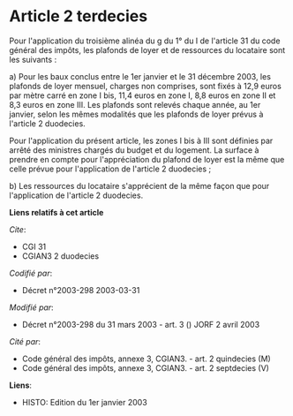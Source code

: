 # Article 2 terdecies

Pour l'application du troisième alinéa du g du 1° du I de l'article 31 du code général des impôts, les plafonds de loyer et
de ressources du locataire sont les suivants :

a) Pour les baux conclus entre le 1er janvier et le 31 décembre 2003, les plafonds de loyer mensuel, charges non comprises,
sont fixés à 12,9 euros par mètre carré en zone I bis, 11,4 euros en zone I, 8,8 euros en zone II et 8,3 euros en zone III.
Les plafonds sont relevés chaque année, au 1er janvier, selon les mêmes modalités que les plafonds de loyer prévus à
l'article 2 duodecies.

Pour l'application du présent article, les zones I bis à III sont définies par arrêté des ministres chargés du budget et du
logement. La surface à prendre en compte pour l'appréciation du plafond de loyer est la même que celle prévue pour
l'application de l'article 2 duodecies ;

b) Les ressources du locataire s'apprécient de la même façon que pour l'application de l'article 2 duodecies.

**Liens relatifs à cet article**

_Cite_:

  - CGI 31
  - CGIAN3 2 duodecies

_Codifié par_:

  - Décret n°2003-298 2003-03-31

_Modifié par_:

  - Décret n°2003-298 du 31 mars 2003 - art. 3 () JORF 2 avril 2003

_Cité par_:

  - Code général des impôts, annexe 3, CGIAN3. - art. 2 quindecies (M)
  - Code général des impôts, annexe 3, CGIAN3. - art. 2 septdecies (V)

**Liens**:

  - HISTO: Edition du 1er janvier 2003
